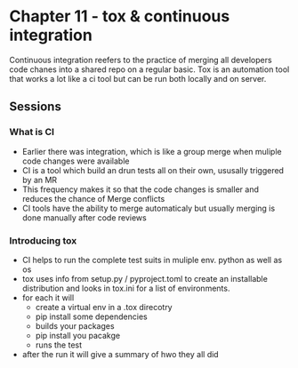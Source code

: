 # Chapter 11 - tox & continuous integration

Continuous integration reefers to the practice of merging all developers code chanes into a shared repo on a regular basic. Tox is an automation tool that works a lot like a ci tool but can be run both locally and on server.

## Sessions

### What is CI

* Earlier there was integration, which is like a group merge when muliple code changes were available
* CI is a tool which build an drun tests all on their own, ususally triggered by an MR
* This frequency makes it so that the code changes is smaller and reduces the chance of Merge conflicts
* CI tools have the ability to merge automaticaly but usually merging is done manually after code reviews

### Introducing tox

* CI helps to run the complete test suits in muliple env. python as well as os
* tox uses info from setup.py / pyproject.toml to create an installable distribution and looks in tox.ini for a list of environments.
* for each it will
  * create a virtual env in a .tox direcotry
  * pip install some dependencies
  * builds your packages
  * pip install you pacakge
  * runs the test
* after the run it will give a summary of hwo they all did
